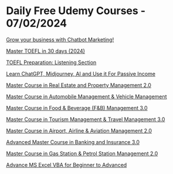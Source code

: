 # Daily Free Udemy Courses - 07/02/2024

[Grow your business with Chatbot Marketing!](https://www.udemy.com/course/chatbot-marketing-course/?couponCode=CHM0602)
[Master TOEFL in 30 days (2024)](https://www.udemy.com/course/prepare-for-the-toefl-in-30-days-without-wasting-a-dollar/?couponCode=5B973C9D268DD4EFA0C0)
[TOEFL Preparation: Listening Section](https://www.udemy.com/course/toefl-preparation-how-to-get-27-in-toefl-listening-section/?couponCode=C7D0A8F8748BA8F607A1)
[Learn ChatGPT, Midjourney, AI and Use it For Passive Income](https://www.udemy.com/course/learn-chatgpt-midjourney-ai-and-use-it-for-passive-income/?couponCode=28D62A1D050F7C2097C0)
[Master Course in Real Estate and Property Management 2.0](https://www.udemy.com/course/real-estate-and-property-management/?couponCode=20F8EB09C791CC1B85A9)
[Master Course in Automobile Management & Vehicle Management](https://www.udemy.com/course/automobile-management-vehicle-management-fourwheeler-showroom/?couponCode=67436262BEAFF855AEFF)
[Master Course in Food & Beverage (F&B) Management 3.0](https://www.udemy.com/course/food-beverge-hotel-management/?couponCode=5093AC5A5FD208C57CD1)
[Master Course in Tourism Management & Travel Management 3.0](https://www.udemy.com/course/tourism-management-travel-management-travel-business-travel-tips/?couponCode=AF0B8D8800CEA6F1D259)
[Master Course in Airport, Airline & Aviation Management 2.0](https://www.udemy.com/course/airport-airline-aviation-management/?couponCode=61BDEC3FA17C9C54EC51)
[Advanced Master Course in Banking and Insurance 3.0](https://www.udemy.com/course/banking-and-insurance-blockchain-ai-rpa-banking/?couponCode=B265A8AA96541187FD1A)
[Master Course in Gas Station & Petrol Station Management 2.0](https://www.udemy.com/course/gas-station-petrol-station-management-filling-station-management/?couponCode=A97A0EF71E3752E4E51B)
[Advance MS Excel VBA for Beginner to Advanced](https://www.udemy.com/course/advance-ms-excel-vba-for-beginner-to-advanced/?couponCode=AB575ECEBE341A1906CD)
